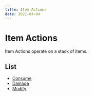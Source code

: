 ```yaml
---
title: Item Actions
date: 2021-04-04
---
```

# Item Actions

Item Actions operate on a stack of items.

## List

* [Consume](item_actions/consume.md)
* [Damage](item_actions/damage.md)
* [Modify](item_actions/modify.md)
